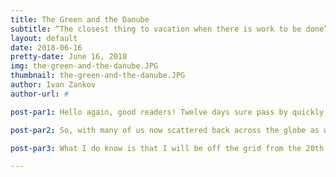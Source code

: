 ```yaml
---
title: The Green and the Danube
subtitle: “The closest thing to vacation when there is work to be done”
layout: default
date: 2018-06-16
pretty-date: June 16, 2018
img: the-green-and-the-danube.JPG
thumbnail: the-green-and-the-danube.JPG
author: Ivan Zankov
author-url: #

post-par1: Hello again, good readers! Twelve days sure pass by quickly, don’t they? Last Tuesday, I left Kiruna to return to civilization to finally get started on my own recharging. I’m writing from Vienna, Austria, where there are plenty of green parks mixed in between the dense urban areas! After tending to a few of my tasks for SED v3.0, I decided to go for a bike ride out along the Danube river! It definitely was one of those feelings you simply can’t get enough of when you find yourself otherwise intensely involved in large projects - especially those involving many people!

post-par2: So, with many of us now scattered back across the globe as we were prior to BEXUS, communication becomes of the utmost importance! Trouble is, it is also the easiest thing to forget when you find yourself suddenly not living in the area you’ve always associated with BEXUS work (Kiruna), and instead find yourself in the area you associate with chilling out over the summer! (I am from Bulgaria originally, but I have immediate family living here, so Vienna is pretty much “home” for me.) In spite of that, I finally made it a point today to read every message that had been sent over our group chat since my departure, and noted the feedback documents we received following the CDR presentation made by my colleagues - to know what to do next in improving the SED as a response to said feedback! For me, it’s mostly going to be checking if certain document sections drag on for too long over minute technological or scientific details that may be better suited to go in their respective appendices. Other than that, it’s mostly more updates to thermal properties! Yay!

post-par3: What I do know is that I will be off the grid from the 20th until the first of July, but with my next blogpost day falling within that time frame, I guess I will still need to bring a laptop!

---
```

